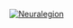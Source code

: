 [![Neuralegion](https://circleci.com/gh/danizz91/circleci-BC.svg?style=svg)](https://app.circleci.com/pipelines/github/danizz91/circleci-BC?branch=circleci-project-setup)
